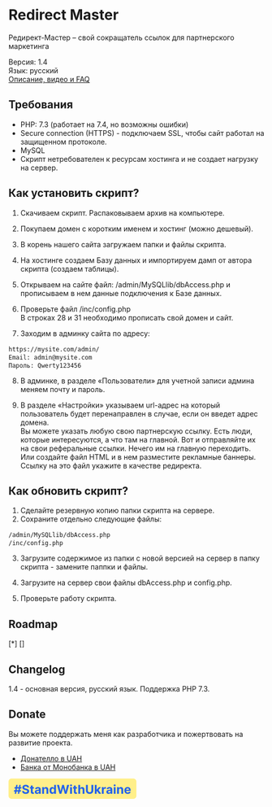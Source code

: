# Redirect Master

Редирект-Мастер – свой сокращатель ссылок для партнерского маркетинга

Версия: 1.4<br>
Язык: русский<br>
[Описание, видео и FAQ](https://inwebpress.com/redirekt-master-svoj-sokrashhatel-ssylok/)

## Требования

- PHP: 7.3 (работает на 7.4, но возможны ошибки)
- Secure connection (HTTPS) - подключаем SSL, чтобы сайт работал на защищенном протоколе.
- MySQL
- Скрипт нетребователен к ресурсам хостинга и не создает нагрузку на сервер.

## Как установить скрипт?

1. Скачиваем скрипт. Распаковываем архив на компьютере.

2. Покупаем домен с коротким именем и хостинг (можно дешевый).

3. В корень нашего сайта загружаем папки и файлы скрипта.

4. На хостинге создаем Базу данных и импортируем дамп от автора скрипта (создаем таблицы).

5. Открываем на сайте файл: /admin/MySQLlib/dbAccess.php и прописываем в нем данные подключения к Базе данных.

6. Проверьте файл /inc/config.php<br>
В строках 28 и 31 необходимо прописать свой домен и сайт.

7. Заходим в админку сайта по адресу:
```
https://mysite.com/admin/
Email: admin@mysite.com
Пароль: Qwerty123456
```

8. В админке, в разделе «Пользователи» для учетной записи админа меняем почту и пароль.

9. В разделе «Настройки» указываем url-адрес на который пользователь будет перенаправлен в случае, если он введет адрес домена.<br>
Вы можете указать любую свою партнерскую ссылку. Есть люди, которые интересуются, а что там на главной. Вот и отправляйте их на свои реферальные ссылки. Нечего им на главную переходить. Или создайте файл HTML и в нем разместите рекламные баннеры. Ссылку на это файл укажите в качестве редиректа.

## Как обновить скрипт?

1. Сделайте резервную копию папки скрипта на сервере.
2. Сохраните отдельно следующие файлы: 

```
/admin/MySQLlib/dbAccess.php
/inc/config.php
```
3. Загрузите содержимое из папки с новой версией на сервер в папку скрипта - замените паппки и файлы.

4. Загрузите на сервер свои файлы dbAccess.php и config.php.

5. Проверьте работу скрипта.

## Roadmap

[*]
[]

## Changelog

1.4 - основная версия, русский язык. Поддержка PHP 7.3.

## Donate

Вы можете поддержать меня как разработчика и пожертвовать на развитие проекта.

- [Донателло в UAH](https://donatello.to/inwebpress)
- [Банка от Монобанка в UAH](https://send.monobank.ua/jar/A6cy9eBtcB)

[![Stand With Ukraine](https://raw.githubusercontent.com/vshymanskyy/StandWithUkraine/main/badges/StandWithUkraine.svg)](https://sitex.me/standwithukraine)